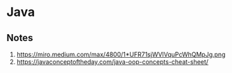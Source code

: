 # Java

## Notes
1. https://miro.medium.com/max/4800/1*UFR71sjWVlVquPcWhQMpJg.png
2. https://javaconceptoftheday.com/java-oop-concepts-cheat-sheet/
